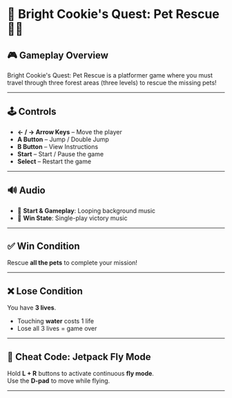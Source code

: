 # 🌟 Bright Cookie's Quest: Pet Rescue 🍪🐾

## 🎮 Gameplay Overview  
Bright Cookie's Quest: Pet Rescue is a platformer game where you must travel through three forest areas (three levels) to rescue the missing pets! 

---

## 🕹️ Controls  
- **← / → Arrow Keys** – Move the player  
- **A Button** – Jump / Double Jump  
- **B Button** – View Instructions  
- **Start** – Start / Pause the game  
- **Select** – Restart the game  

---

## 🔊 Audio  
- 🎵 **Start & Gameplay**: Looping background music  
- 🎵 **Win State**: Single-play victory music  

---

## ✅ Win Condition  
Rescue **all the pets** to complete your mission!

---

## ❌ Lose Condition  
You have **3 lives**.  
- Touching **water** costs 1 life  
- Lose all 3 lives = game over

---

## 🧪 Cheat Code: Jetpack Fly Mode  
Hold **L + R** buttons to activate continuous **fly mode**.  
Use the **D-pad** to move while flying.

---
